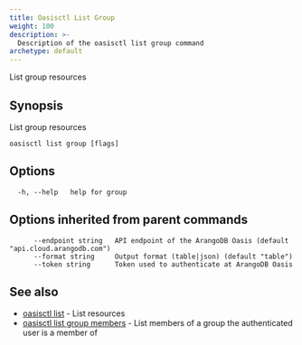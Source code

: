 ```yaml
---
title: Oasisctl List Group
weight: 100
description: >-
  Description of the oasisctl list group command
archetype: default
---
```

List group resources

## Synopsis

List group resources

```
oasisctl list group [flags]
```

## Options

```
  -h, --help   help for group
```

## Options inherited from parent commands

```
      --endpoint string   API endpoint of the ArangoDB Oasis (default "api.cloud.arangodb.com")
      --format string     Output format (table|json) (default "table")
      --token string      Token used to authenticate at ArangoDB Oasis
```

## See also

* [oasisctl list](_index.md)	 - List resources
* [oasisctl list group members](list-group-members.md)	 - List members of a group the authenticated user is a member of


